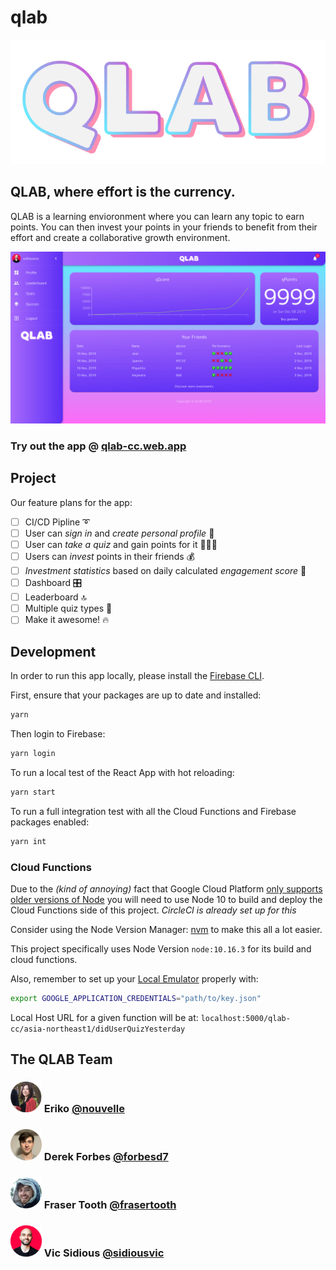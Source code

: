 # qlab

![qlab logo](/misc/qlab-logo-1.png "QLAB Logo")

## QLAB, where effort is the currency.

QLAB is a learning envioronment where you can learn any topic to earn points.
You can then invest your points in your friends to benefit from their effort and create a collaborative growth environment.

![qlab screenshot of dashboard](/misc/qlab-screen.png "QLAB Dashboard")

### Try out the app @ [qlab-cc.web.app](https://qlab-cc.web.app/)

## Project

Our feature plans for the app:

- [ ] CI/CD Pipline ➰
- [ ] User can _sign in_ and _create personal profile_ 👤
- [ ] User can _take a quiz_ and gain points for it 👩🏻‍🏫
- [ ] Users can _invest_ points in their friends 💰
- [ ] _Investment statistics_ based on daily calculated _engagement score_ 🧮
- [ ] Dashboard 🎛
- [ ] Leaderboard 🔝
- [ ] Multiple quiz types 🧩
- [ ] Make it awesome! 🔥

## Development

In order to run this app locally, please install the [Firebase CLI](https://firebase.google.com/docs/cli).

First, ensure that your packages are up to date and installed:

```bash
yarn
```

Then login to Firebase:

```bash
yarn login
```

To run a local test of the React App with hot reloading:

```bash
yarn start
```

To run a full integration test with all the Cloud Functions and Firebase packages enabled:

```bash
yarn int
```

### Cloud Functions

Due to the _(kind of annoying)_ fact that Google Cloud Platform [only supports older versions of Node](https://firebase.google.com/docs/functions/manage-functions) you will need to use Node 10 to build and deploy the Cloud Functions side of this project. _CircleCI is already set up for this_

Consider using the Node Version Manager: [nvm](https://github.com/nvm-sh/nvm) to make this all a lot easier.

This project specifically uses Node Version `node:10.16.3` for its build and cloud functions.

Also, remember to set up your [Local Emulator](https://firebase.google.com/docs/functions/local-emulator) properly with:
```bash
export GOOGLE_APPLICATION_CREDENTIALS="path/to/key.json"
```

Local Host URL for a given function will be at: `localhost:5000/qlab-cc/asia-northeast1/didUserQuizYesterday`



## The QLAB Team

### <img src="misc/eriko.png" width="50px"> Eriko [@nouvelle](https://www.github.com/forbesd7)

<!-- Frontend, Testing, React/Redux -->

### <img src="misc/derek.png" width="50px"> Derek Forbes [@forbesd7](https://www.github.com/forbesd7)

<!-- Frontend, React/Redux -->

### <img src="misc/fraser.png" width="50px"> Fraser Tooth [@frasertooth](https://www.github.com/frasertooth)

<!-- Backend, Firebase/Firestore, Circle CI -->

### <img src="misc/vic.png" width="50px"> Vic Sidious [@sidiousvic](https://www.github.com/sidiousvic)

<!-- UI/UX, React, Material UI -->
